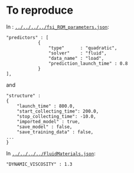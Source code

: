 # To reproduce

In : [`../../../../fsi_ROM_parameters.json`](../../../../fsi_ROM_parameters.json):
```
"predictors" : [
            {
                "type"      : "quadratic",
                "solver"    : "fluid",
                "data_name" : "load",
                "prediction_launch_time" : 0.8
            }
],
```
and
```
"structure" :
{
    "launch_time" : 800.0,
    "start_collecting_time": 200.0,
    "stop_collecting_time": -10.0,
    "imported_model" : true,
    "save_model" : false,
    "save_training_data" : false,
...
}
```

In [`../../../../FluidMaterials.json`](../../../../FluidMaterials.json):
```
"DYNAMIC_VISCOSITY" : 1.3
```

